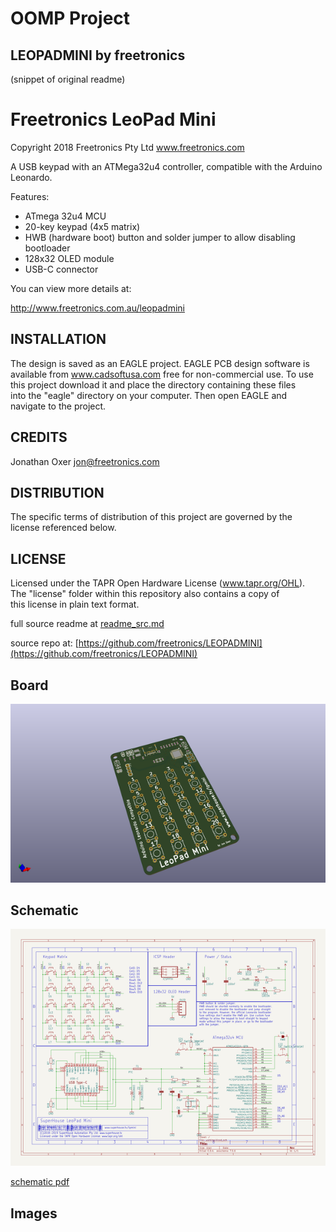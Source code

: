 # OOMP Project  
## LEOPADMINI  by freetronics  
  
(snippet of original readme)  
  
Freetronics LeoPad Mini  
========================  
Copyright 2018 Freetronics Pty Ltd  www.freetronics.com    
  
A USB keypad with an ATMega32u4 controller, compatible with the Arduino  
Leonardo.  
  
Features:  
  
 * ATmega 32u4 MCU  
 * 20-key keypad (4x5 matrix)  
 * HWB (hardware boot) button and solder jumper to allow disabling bootloader  
 * 128x32 OLED module  
 * USB-C connector  
  
You can view more details at:  
  
  http://www.freetronics.com.au/leopadmini  
  
  
INSTALLATION  
------------  
The design is saved as an EAGLE project. EAGLE PCB design software is  
available from www.cadsoftusa.com free for non-commercial use. To use  
this project download it and place the directory containing these files  
into the "eagle" directory on your computer. Then open EAGLE and  
navigate to the project.  
  
  
CREDITS  
-------  
Jonathan Oxer jon@freetronics.com  
  
  
DISTRIBUTION  
------------  
The specific terms of distribution of this project are governed by the  
license referenced below.  
  
  
LICENSE  
-------  
Licensed under the TAPR Open Hardware License (www.tapr.org/OHL).  
The "license" folder within this repository also contains a copy of  
this license in plain text format.  
  
  full source readme at [readme_src.md](readme_src.md)  
  
source repo at: [https://github.com/freetronics/LEOPADMINI](https://github.com/freetronics/LEOPADMINI)  
## Board  
  
[![working_3d.png](working_3d_600.png)](working_3d.png)  
## Schematic  
  
[![working_schematic.png](working_schematic_600.png)](working_schematic.png)  
  
[schematic pdf](working_schematic.pdf)  
## Images  
